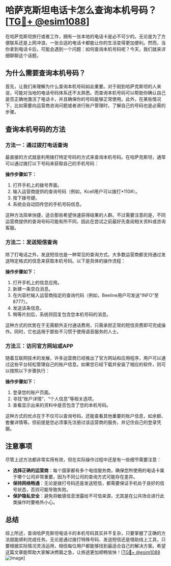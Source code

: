 # 哈萨克斯坦电话卡怎么查询本机号码？[[TG💪+ @esim1088](https://t.me/s/esim1088)]

在哈萨克斯坦旅行或者工作，拥有一张本地的电话卡是必不可少的。无论是为了方便联系还是上网冲浪，一张合适的电话卡都能让你的生活变得更加便利。然而，当你拿到电话卡后，可能会遇到一个问题：如何查询本机号码呢？今天，我们就来详细聊聊这个话题。

## 为什么需要查询本机号码？

首先，让我们来理解为什么查询本机号码如此重要。对于刚到哈萨克斯坦的人来说，可能对当地的电话号码体系还不太熟悉。而查询本机号码可以帮助你确认自己是否正确地激活了电话卡，并且确保你的号码能够正常使用。此外，在某些情况下，比如需要向运营商咨询问题或者进行账户管理时，了解自己的号码也是必需的步骤。

## 查询本机号码的方法

### 方法一：通过拨打电话查询

最直接的方式就是利用拨打特定号码的方式来查询本机号码。在哈萨克斯坦，通常可以通过拨打以下号码来获取自己的手机号码：

**操作步骤如下：**
1. 打开手机上的拨号界面。
2. 输入运营商提供的查询号码（例如，Kcell用户可以拨打*110#）。
3. 按下拨号键。
4. 系统会自动回传您的手机号码信息。

这种方法简单快捷，适合那些希望快速获得结果的人群。不过需要注意的是，不同运营商提供的查询号码可能有所不同，因此在尝试之前最好先查阅相关资料或咨询客服。

### 方法二：发送短信查询

除了打电话之外，发送短信也是一种常见的查询方式。大多数运营商都支持通过发送特定格式的信息来获取本机号码。以下是具体的操作流程：

**操作步骤如下：**
1. 打开手机上的信息应用。
2. 新建一条空白消息。
3. 在内容栏输入运营商指定的查询代码（例如，Beeline用户可发送“INFO”至8777）。
4. 发送该条信息。
5. 稍等片刻后，系统将回复包含您本机号码的消息。

这种方式的优势在于无需额外支付通话费用，只需承担正常的短信资费即可完成操作。同时，它也适用于那些不习惯于使用语音服务的人士。

### 方法三：访问官方网站或APP

随着互联网技术的发展，许多运营商已经推出了官方网站和应用程序，用户可以通过这些平台轻松管理自己的账户信息。如果您已经下载并安装了相应的软件，则可以按照以下步骤执行：

**操作步骤如下：**
1. 登录您的账户页面。
2. 寻找“账户详情”、“个人信息”等相关选项。
3. 查看显示出来的资料中是否包含了您的本机号码。

这种方式的优点在于不仅可以查询号码，还能查看其他重要的账户信息，如余额、套餐详情等。但前提是您必须事先注册过该运营商的服务，并记住自己的登录凭据。

## 注意事项

尽管上述方法都非常实用有效，但在实际操作过程中还是有一些细节需要注意：

- **选择正确的运营商**：每个国家都有多个电信服务商，确保您所使用的电话卡属于哪个公司非常重要，因为不同公司的查询方式可能存在差异。
- **保持网络畅通**：无论是拨打号码还是发送短信，都需要保证手机处于良好的信号状态，否则可能导致失败。
- **保护隐私安全**：避免将敏感信息泄露给不可信来源，尤其是在公共场合进行此类操作时要格外小心。

## 总结

综上所述，查询哈萨克斯坦电话卡的本机号码其实并不复杂，只要掌握了正确的方法就能顺利完成任务。无论是通过拨打特殊号码、发送短信还是借助线上工具，只要根据实际情况灵活运用，相信每位用户都能够找到最适合自己的解决方案。希望这篇文章能帮助大家解决燃眉之急，让旅途更加顺畅愉快！[[TG💪+ @esim1088](https://t.me/s/esim1088) ![Image](https://i.postimg.cc/4NQfJmqS/Snipaste-2025-05-13-00-14-12.png)]